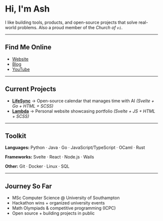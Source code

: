 # Hi, I'm Ash  

I like building tools, products, and open-source projects that solve real-world problems. Also a proud member of the *Church of `vi`*. 

---

## Find Me Online  
- [Website](https://www.lambdatheultimate.com)  
- [Blog](https://www.lambdatheultimate.com/blog)  
- [YouTube](https://www.youtube.com/@theseaispretty)  

---

## Current Projects  
- **[LifeSync](https://github.com/curryhowardbadnullpointergood/LifeSync)** → Open-source calendar that manages time with AI *(Svelte + Go + HTML + SCSS)*  
- **[Lambda](https://github.com/curryhowardbadnullpointergood/Lambdatheultimate)** → Personal website showcasing portfolio *(Svelte + JS + HTML + SCSS)*  

---

##  Toolkit  
**Languages:** Python · Java · Go · JavaScript/TypeScript · OCaml · Rust  

**Frameworks:** Svelte · React · Node.js · Wails 

**Other:** Git · Docker · Linux · SQL  

---

## Journey So Far  
- MSc Computer Science @ University of Southampton  
- Hackathon wins + organized university events  
- Math Olympiads & competitive programming (ICPC)  
- Open source + building projects in public  


